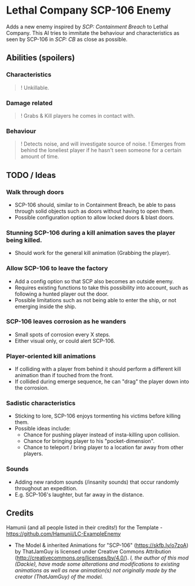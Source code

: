 # Lethal Company SCP-106 Enemy
Adds a new enemy inspired by *SCP: Containment Breach* to Lethal Company. This AI tries to immitate the behaviour and characteristics as seen by SCP-106 in *SCP: CB* as close as possible.

## Abilities (spoilers)

### Characteristics
>! Unkillable.

### Damage related
>! Grabs & Kill players he comes in contact with.

### Behaviour
>! Detects noise, and will investigate source of noise.
>! Emerges from behind the loneliest player if he hasn't seen someone for a certain amount of time.

## TODO / Ideas

### Walk through doors
- SCP-106 should, similar to in Containment Breach, be able to pass through solid objects such as doors without having to open them.
- Possible configuration option to allow locked doors & blast doors.

### Stunning SCP-106 during a kill animation saves the player being killed.
- Should work for the general kill animation (Grabbing the player).

### Allow SCP-106 to leave the factory
- Add a config option so that SCP also becomes an outside enemy.
- Requires existing functions to take this possibility into account, such as following a hunted player out the door.
- Possible limitations such as not being able to enter the ship, or not emerging inside the ship.

### SCP-106 leaves corrosion as he wanders
- Small spots of corrosion every X steps.
- Either visual only, or could alert SCP-106.

### Player-oriented kill animations
- If colliding with a player from behind it should perform a different kill animation than if touched from the front.
- If collided during emerge sequence, he can "drag" the player down into the corrosion.

### Sadistic characteristics
- Sticking to lore, SCP-106 enjoys tormenting his victims before killing them.
- Possible ideas include: 
    - Chance for pushing player instead of insta-killing upon collision.
    - Chance for bringing player to his "pocket-dimension".
    - Chance to teleport / bring player to a location far away from other players.

### Sounds
- Adding new random sounds (/insanity sounds) that occur randomly throughout an expedition.
- E.g. SCP-106's laughter, but far away in the distance.


## Credits
Hamunii (and all people listed in their credits!) for the Template - https://github.com/Hamunii/LC-ExampleEnemy
- The Model & inherited Animations for "SCP-106" (https://skfb.ly/o7zoA) by ThatJamGuy is licensed under Creative Commons Attribution (http://creativecommons.org/licenses/by/4.0/). *I, the author of this mod (Dackie), have made some alterations and modifications to existing animations as well as new animation(s) not originally made by the creator (ThatJamGuy) of the model.*